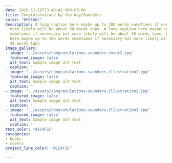 ```yaml
---
date: 2020-12-10T13:40:42.000-05:00
title: Congratulations by the Way/Saunders
color: "#FDFAEC"
description: A long caption here maybe up to 100 words sometimes if necessary but
  more likely will be about 30 words tops. A long caption here maybe up to 100 words
  sometimes if necessary but more likely will be about 30 words tops. A long caption
  here maybe up to 100 words sometimes if necessary but more likely will be about
  30 words tops
image_gallery:
- image: "../assets/congratulations-saunders-cover2.jpg"
  featured_image: false
  alt_text: Sample image alt text
  caption: ''
- image: "../assets/congratulations-saunders-illustration1.jpg"
  featured_image: false
  alt_text: Sample image alt text
  caption: ''
- image: "../assets/congratulations-saunders-illustration2.jpg"
  featured_image: false
  alt_text: Sample image alt text
  caption: ''
- image: "../assets/congratulations-saunders-illustration3.jpg"
  featured_image: false
  alt_text: Sample image alt text
  caption: ''
text_color: "#1C4F1C"
categories:
- books
- covers
project_line_color: "#1C4F1C"

---
```

